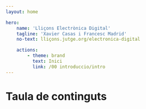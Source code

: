 ```yaml
---
layout: home

hero:
    name: 'Lliçons Electrònica Digital'
    tagline: 'Xavier Casas i Francesc Madrid'
    no-text: lliçons.jutge.org/electronica-digital

    actions:
        - theme: brand
          text: Inici
          link: /00 introduccio/intro
---
```


<h1 class="tagline">Taula de continguts</h1>

<MyIndex/>
